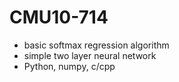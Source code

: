 # CMU10-714
- basic softmax regression algorithm
- simple two layer neural network
- Python, numpy, c/cpp
